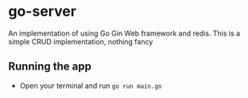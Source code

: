 # go-server

An implementation of using Go Gin Web framework and redis. This is a simple CRUD implementation, nothing fancy

## Running the app

- Open your terminal and run `go run main.go`